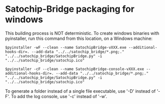 # Satochip-Bridge packaging for windows

This building process is NOT deterministic.
To create windows binaries with pyinstaller, run this command from this location, on a Windows machine:

    $pyinstaller -wF --clean --name SatochipBridge-vXXX.exe --additional-hooks-dir=. --add-data "../../satochip_bridge/*.png;."  "../../satochip_bridge/SatochipBridge.py" -i "../../satochip_bridge/satochip.ico" 
	
	$pyinstaller -cF --clean --name SatochipBridge-console-vXXX.exe --additional-hooks-dir=. --add-data "../../satochip_bridge/*.png;."  "../../satochip_bridge/SatochipBridge.py" -i "../../satochip_bridge/satochip.ico" 
	
To generate a folder instead of a single file executable, use '-D' instead of '-F'. To add the log console, use '-c' instead of '-w'.

